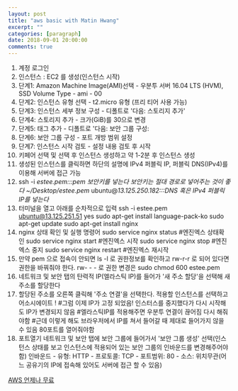 ```yaml
---
layout: post
title: "aws basic with Matin Hwang"
excerpt: ""
categories: [paragraph]
date: 2018-09-01 20:00:00
comments: true
---
```


1. 계정 로그인
2. 인스턴스 : EC2 를 생성(인스턴스 시작)
3. 단계1: Amazon Machine Image(AMI)선택 - 우분투 서버 16.04 LTS (HVM), SSD Volume Type - ami - 00
4. 단계2: 인스턴스 유형 선택 - t2.micro 유형 (프리 티어 사용 가능)
5. 단계3: 인스턴스 세부 정보 구성 - 디폴트로 '다음: 스토리지 추가'
6. 단계4: 스토리지 추가 - 크가(GiB)를 30으로 변경
7. 단계5: 태그 추가 - 디폴트로 '다음: 보안 그룹 구성:
8. 단계6: 보안 그룹 구성 - 포트 개방 범위 설정
9. 단계7: 인스턴스 시작 검토 - 설정 내용 검토 후 시작
10. 키페어 선택 및 선택 후 인스턴스 생성하고 약 1-2분 후 인스턴스 생성
11. 생성된 인스턴스를 클릭하면 하단의 설명에 IPv4 퍼블릭 IP, 퍼블릭 DNS(IPv4)를 이용해 서버에 접근 가능
12. ssh -i *estee.pem:::pem 보안키를 넣는다 보안키는 절대 경로로 넣어주는 것이 좋다 ~/Desktop/estee.pem* ubuntu@*13.125.250.182:::DNS 혹은 IPv4 퍼블릭 IP를 넣는다*
13. 터미널을 열고 아래를 순차적으로 입력 ssh -i estee.pem ubuntu@13.125.251.51 yes sudo apt-get install language-pack-ko sudo apt-get update sudo apt-get install nginx 
14. nginx 상태 확인 및 실행 명령어 sudo service nginx status #엔진엑스 상태확인 sudo service nginx start #엔진엑스 시작 sudo service nginx stop #엔진엑스 중지 sudo service nginx restart #엔진엑스 재시작 
15. 만약 pem 으로 접속이 안되면 ls -l 로 권한정보를 확인하고 rw-r-r 로 되어 있다면 권한을 바꿔줘야 한다. rw- - - 로 권한 변경은 sudo chmod 600 estee.pem 
16. 네트워크 및 보안 탭의 탄력적 IP(엘라스틱 IP)를 들어가 '새 주소 할당'을 선택해 새 주소를 할당한다
17. 할당된 주소를 오른쪽 클릭해 '주소 연결'을 선택한다. 적용할 인스턴스를 선택하고 어소시에이트 ! #그럼 이제 IP가 고정 되었음! 인스터스를 중지했다가 다시 시작해도 IP가 변경되지 않음 #엘라스틱IP를 적용해주면 우분투 연결이 끊어짐 다시 해줘야함 #근데 이렇게 해도 브라우저에서 IP를 쳐서 들어갈 때 제대로 들어가지 않을 수 있음 80포트를 열어줘야함
18. 포트열기 네트워크 및 보안 탭에 보안 그룹에 들어가서 '보안 그룹 생성' 선택(인스턴스 상태를 보고 인스턴스에 적용되어 있는 보안 그룹의 인바운드를 변경해주어야 함) 인바운드 - 유형: HTTP - 프로토콜: TCP - 포트범위: 80 - 소스: 위치무관(어느 공유기의 IP에 접속해 있어도 서버에 접근 할 수 있음)

[AWS 언제나 무료](https://aws.amazon.com/ko/free/?awsf.Free%20Tier%20Types=categories%23alwaysfree)
